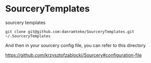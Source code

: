 # SourceryTemplates
sourcery templates


`git clone git@github.com:danramteke/SourceryTemplates.git ~/.SourceryTemplates`

And then in your sourcery config file, you can refer to this directory

https://github.com/krzysztofzablocki/Sourcery#configuration-file
